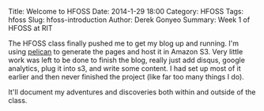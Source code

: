Title: Welcome to HFOSS
Date: 2014-1-29 18:00
Category: HFOSS
Tags: hfoss
Slug: hfoss-introduction
Author: Derek Gonyeo
Summary: Week 1 of HFOSS at RIT

The HFOSS class finally pushed me to get my blog up and running. I'm using 
[pelican](docs.getpelican.com) to generate the pages and host it in Amazon S3.
Very little work was left to be done to finish the blog, really just add 
disqus, google analytics, plug it into s3, and write some content. I had set up
most of it earlier and then never finished the project (like far too many 
things I do).

It'll document my adventures and discoveries both within and outside of the 
class. 

